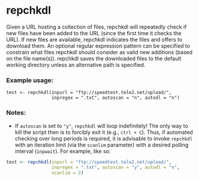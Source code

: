 # repchkdl
Given a URL hosting a collection of files, repchkdl will repeatedly check if new files have been added to the URL (since the first time it checks the URL). If new files are available, repchkdl indicates the files and offers to download them. An optional regular expression pattern can be specified to constrain what files repchkdl should consider as valid new additions (based on the file name(s)). repchkdl saves the downloaded files to the default working directory unless an alternative path is specified.

### Example usage:
````
test <- repchkdl(inpurl = "ftp://speedtest.tele2.net/upload/", 
                 inpregex = ".txt", autoscan = "n", autodl = "n")
````

### Notes:
* If `autoscan` is set to `"y"`, `repchkdl` will loop indefinitely! The only way to kill the script then is to forcibly exit it (e.g., `ctrl + C`). Thus, if automated checking over long periods is required, it is advisable to invoke `repchkdl` with an iteration limit (via the `scanlim` parameter) with a desired polling interval (`inpwait`). For example, like so:

````R
test <- repchkdl(inpurl = "ftp://speedtest.tele2.net/upload/", 
                 inpregex = ".txt", autoscan = "y", autodl = "n", 
                 scanlim = 2)
````
